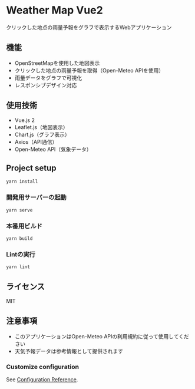 # Weather Map Vue2

クリックした地点の雨量予報をグラフで表示するWebアプリケーション

## 機能
- OpenStreetMapを使用した地図表示
- クリックした地点の雨量予報を取得（Open-Meteo APIを使用）
- 雨量データをグラフで可視化
- レスポンシブデザイン対応

## 使用技術
- Vue.js 2
- Leaflet.js（地図表示）
- Chart.js（グラフ表示）
- Axios（API通信）
- Open-Meteo API（気象データ）

## Project setup
```
yarn install
```

### 開発用サーバーの起動
```
yarn serve
```

### 本番用ビルド
```
yarn build
```

### Lintの実行
```
yarn lint
```

## ライセンス
MIT

## 注意事項
- このアプリケーションはOpen-Meteo APIの利用規約に従って使用してください
- 天気予報データは参考情報として提供されます

### Customize configuration
See [Configuration Reference](https://cli.vuejs.org/config/).
